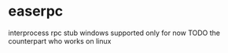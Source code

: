 # easerpc
interprocess rpc stub
windows supported only for now
TODO the counterpart who works on linux
